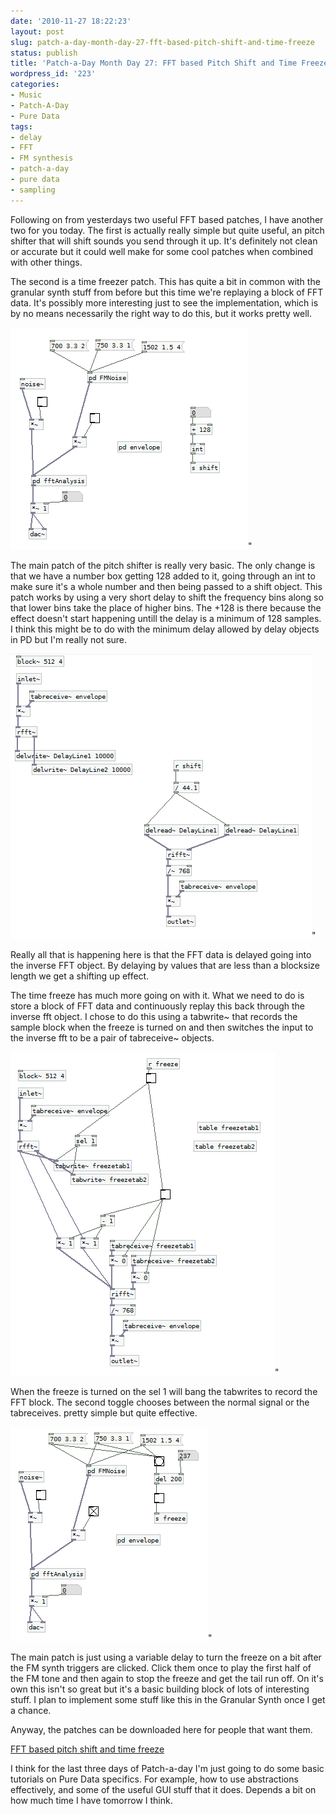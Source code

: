 ```yaml
---
date: '2010-11-27 18:22:23'
layout: post
slug: patch-a-day-month-day-27-fft-based-pitch-shift-and-time-freeze
status: publish
title: 'Patch-a-Day Month Day 27: FFT based Pitch Shift and Time Freeze'
wordpress_id: '223'
categories:
- Music
- Patch-A-Day
- Pure Data
tags:
- delay
- FFT
- FM synthesis
- patch-a-day
- pure data
- sampling
---
```


Following on from yesterdays two useful FFT based patches, I have another two for you today. The first is actually really simple but quite useful, an pitch shifter that will shift sounds you send through it up. It's definitely not clean or accurate but it could well make for some cool patches when combined with other things.

The second is a time freezer patch. This has quite a bit in common with the granular synth stuff from before but this time we're replaying a block of FFT data. It's possibly more interesting just to see the implementation, which is by no means necessarily the right way to do this, but it works pretty well.



![A basic pitch shifter based on FFT](/a/2010-11-27-patch-a-day-month-day-27-fft-based-pitch-shift-and-time-freeze/27-FFTDirtyShift.png)"

The main patch of the pitch shifter is really very basic. The only change is that we have a number box getting 128 added to it, going through an int to make sure it's a whole number and then being passed to a shift object. This patch works by using a very short delay to shift the frequency bins along so that lower bins take the place of higher bins. The +128 is there because the effect doesn't start happening untill the delay is a minimum of 128 samples. I think this might be to do with the minimum delay allowed by delay objects in PD but I'm really not sure.

![FFT based pitch shifter internals](/a/2010-11-27-patch-a-day-month-day-27-fft-based-pitch-shift-and-time-freeze/27-FFTDirtyShiftSubPatch.png)"

Really all that is happening here is that the FFT data is delayed going into the inverse FFT object. By delaying by values that are less than a blocksize length we get a shifting up effect.

The time freeze has much more going on with it. What we need to do is store a block of FFT data and continuously replay this back through the inverse fft object. I chose to do this using a tabwrite~ that records the sample block when the freeze is turned on and then switches the input to the inverse fft to be a pair of tabreceive~ objects.

![FFT based Time Freeze sub patch](/a/2010-11-27-patch-a-day-month-day-27-fft-based-pitch-shift-and-time-freeze/27-FFTTimeFreezeSubPatch.png)"

When the freeze is turned on the sel 1 will bang the tabwrites to record the FFT block. The second toggle chooses between the normal signal or the tabreceives. pretty simple but quite effective.

![FFT based Time Freeze](/a/2010-11-27-patch-a-day-month-day-27-fft-based-pitch-shift-and-time-freeze/27-FFTTimeFreeze.png)"

The main patch is just using a variable delay to turn the freeze on a bit after the FM synth triggers are clicked. Click them once to play the first half of the FM tone and then again to stop the freeze and get the tail run off. On it's own this isn't so great but it's a basic building block of lots of interesting stuff. I plan to implement some stuff like this in the Granular Synth once I get a chance.

Anyway, the patches can be downloaded here for people that want them.

[FFT based pitch shift and time freeze](/a/2010-11-27-patch-a-day-month-day-27-fft-based-pitch-shift-and-time-freeze/27-FFTPitchShiftandFreeze.zip)

I think for the last three days of Patch-a-day I'm just going to do some basic tutorials on Pure Data specifics. For example, how to use abstractions effectively, and some of the useful GUI stuff that it does. Depends a bit on how much time I have tomorrow I think.
